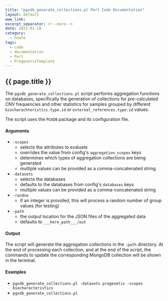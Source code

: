 ```yaml
---
title: "pgxdb_generate_collections.pl Perl Code Documentation"
layout: default
www_link: 
excerpt_separator: <!--more-->
date: 2021-01-18
category:
  - howto
tags:
  - code
  - documentation
  - Perl
  - ProgenetixTemplate
---
```


## {{ page.title }}

<!--more-->


The `pgxdb_generate_collections.pl` script performs aggregation functions on
databases, specifically the generation of collections for pre-calculated
CNV frequencies and other statistics for samples grouped by different
`biocharachteristics.type.id` or `external_references.type.id` values.

The script uses the `PGXDB` package and its configuration file.

#### Arguments

* `-scopes`
    - selects the attributes to evaluate
    - overrides the value from config's `aggregation_scopes` keys
    - determines which types of aggregation collections are being generated
    - multiple values can be provided as a comma-concatenated string
* `-datasets`
    - selects the databases
    - defaults to the databases from config's `databases` keys
    - multiple values can be provided as a comma-concatenated string
* `-randno`
    - if an integer is provided, this will process a random number of group
    values (for testing)
* `-path`
    - the output location for the JSON files of the aggregated data
    - defaults to `___here_path___/out`

#### Output

The script will generate the aggregation collections in the `-path` directory.
At the end of processing each collection, and at the end of the script, the
commands to update the corresponding MongoDB collection will be shown in the
terminal.

#### Examples

* `pgxdb_generate_collections.pl -datasets progenetix -scopes biocharacteristics`
* `pgxdb_generate_collections.pl`

